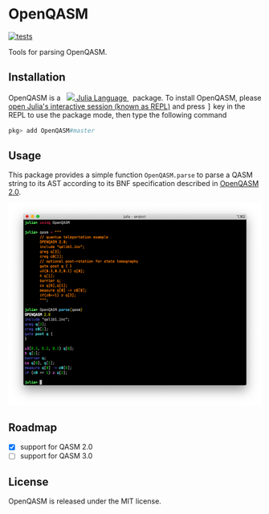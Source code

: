 # OpenQASM

[![tests](https://github.com/QuantumBFS/OpenQASM.jl/workflows/Run%20tests/badge.svg)](https://github.com/QuantumBFS/OpenQASM.jl/actions)

Tools for parsing OpenQASM.

## Installation

<p>
OpenQASM is a &nbsp;
    <a href="https://julialang.org">
        <img src="https://raw.githubusercontent.com/JuliaLang/julia-logo-graphics/master/images/julia.ico" width="16em">
        Julia Language
    </a>
    &nbsp; package. To install OpenQASM,
    please <a href="https://docs.julialang.org/en/v1/manual/getting-started/">open
    Julia's interactive session (known as REPL)</a> and press <kbd>]</kbd> key in the REPL to use the package mode, then type the following command
</p>

```julia
pkg> add OpenQASM#master
```

## Usage

This package provides a simple function `OpenQASM.parse` to parse a QASM string to
its AST according to its BNF specification described in [OpenQASM 2.0](https://github.com/Qiskit/openqasm/tree/OpenQASM2.x).


![demo](demo.png)

## Roadmap

- [x] support for QASM 2.0
- [ ] support for QASM 3.0

## License

OpenQASM is released under the MIT license.
